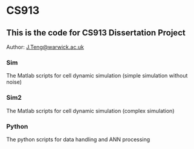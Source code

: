 # CS913

## This is the code for CS913 Dissertation Project
Author: J.Teng@warwick.ac.uk

### Sim 
The Matlab scripts for cell dynamic simulation (simple simulation without noise)

### Sim2
The Matlab scripts for cell dynamic simulation (complex simulation)

### Python 
The python scripts for data handling and ANN processing
